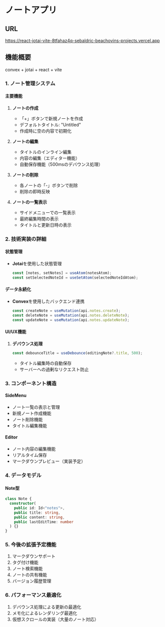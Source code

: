 # ノートアプリ

## URL

https://react-jotai-vite-8tfahaz4q-sebaldric-beachovins-projects.vercel.app

## 機能概要

convex + jotai + react + vite

### 1. ノート管理システム

#### 主要機能

1. **ノートの作成**

   - 「+」ボタンで新規ノートを作成
   - デフォルトタイトル: "Untitled"
   - 作成時に空の内容で初期化

2. **ノートの編集**

   - タイトルのインライン編集
   - 内容の編集（エディター機能）
   - 自動保存機能（500msのデバウンス処理）

3. **ノートの削除**

   - 各ノートの「-」ボタンで削除
   - 削除の即時反映

4. **ノートの一覧表示**
   - サイドメニューでの一覧表示
   - 最終編集時間の表示
   - タイトルと更新日時の表示

### 2. 技術実装の詳細

#### 状態管理

- **Jotai**を使用した状態管理
  ```typescript
  const [notes, setNotes] = useAtom(notesAtom);
  const setSelectedNoteId = useSetAtom(selectedNoteIdAtom);
  ```

#### データ永続化

- **Convex**を使用したバックエンド連携
  ```typescript
  const createNote = useMutation(api.notes.create);
  const deleteNote = useMutation(api.notes.deleteNote);
  const updateNote = useMutation(api.notes.updateNote);
  ```

#### UI/UX機能

1. **デバウンス処理**

   ```typescript
   const debounceTitle = useDebounce(editingNote?.title, 500);
   ```

   - タイトル編集時の自動保存
   - サーバーへの過剰なリクエスト防止

### 3. コンポーネント構造

#### SideMenu

- ノート一覧の表示と管理
- 新規ノート作成機能
- ノート削除機能
- タイトル編集機能

#### Editor

- ノート内容の編集機能
- リアルタイム保存
- マークダウンプレビュー（実装予定）

### 4. データモデル

#### Note型

```typescript
class Note {
  constructor(
    public id: Id<"notes">,
    public title: string,
    public content: string,
    public lastEditTime: number
  ) {}
}
```

### 5. 今後の拡張予定機能

1. マークダウンサポート
2. タグ付け機能
3. ノート検索機能
4. ノートの共有機能
5. バージョン履歴管理

### 6. パフォーマンス最適化

1. デバウンス処理による更新の最適化
2. メモ化によるレンダリング最適化
3. 仮想スクロールの実装（大量のノート対応）
